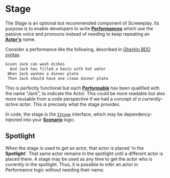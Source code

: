 # Stage

The Stage is an optional but recommended component of Screenplay.
Its purpose is to enable developers to write **[Performances]** which use the passive voice and pronouns instead of needing to keep repeating an **[Actor's]** name.

Consider a performance like the following, described in [Gherkin BDD syntax].

```txt
Given Jack can wash dishes
  And Jack has filled a basin with hot water
 When Jack washes a dinner plate
 Then Jack should have one clean dinner plate
```

This is perfectly functional but each **[Performable]** has been qualified with the name "Jack", to indicate the Actor.
This could be more readable but also more reusable from a code perspective if we had a concept of _a currently-active actor_.
This is precisely what the stage provides.

In code, the stage is the [`IStage`] interface, which may be dependency-injected into your **[Scenario]** logic.

[Performances]: Performance.md
[Actor's]: Actor.md
[Gherkin BDD syntax]: https://cucumber.io/docs/gherkin/
[Performable]: Performable.md
[`IStage`]: xref:CSF.Screenplay.IStage
[Scenario]: Scenario.md

## Spotlight

When the stage is used to get an actor, that actor is placed 'in the **Spotlight**'. That same actor remains in the spotlight until a different actor is placed there.
A stage may be used as any time to get the actor who is currently in the spotlight.
Thus, it is possible to infer an actor in Performance logic without needing their name.
